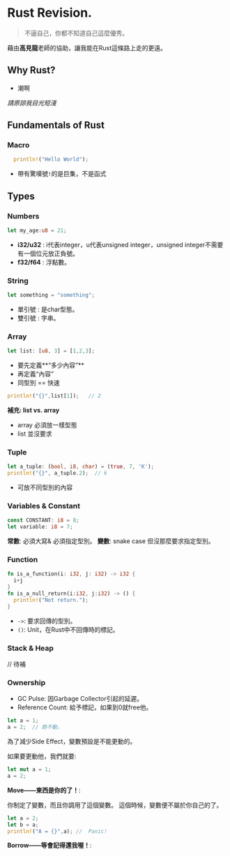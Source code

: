 # Rust Revision.  #

> 不逼自己，你都不知道自己這麼優秀。

藉由**高見龍**老師的協助，讓我能在Rust這條路上走的更遠。

##  Why Rust? ##

- 潮啊

*請原諒我目光短淺*

##  Fundamentals of Rust  ##

### Macro ###

```rust
  println!("Hello World");
```

- 帶有驚嘆號`!`的是巨集，不是函式

## Types ##

###  Numbers ###

```rust
let my_age:u8 = 21;
```

- **i32/u32** : i代表integer，u代表unsigned integer，unsigned integer不需要有一個位元放正負號。 
- **f32/f64** : 浮點數。

### String  ###

```rust
let something = "something";
```

- 單引號 : 是char型態。
- 雙引號 : 字串。

### Array ###

```rust
let list: [u8, 3] = [1,2,3];
```
- 要先定義**“多少內容”**
- 再定義“內容”
- 同型別 == 快速
```rust
println!("{}",list[1]);   // 2
```

**補充: list vs. array**
- array 必須放一樣型態
- list 並沒要求

### Tuple ###
```rust
let a_tuple: (bool, i8, char) = (true, 7, 'K');
println!("{}", a_tuple.2);  // k
```
- 可放不同型別的內容

### Variables & Constant ###
```rust
const CONSTANT: i8 = 8;
let variable: i8 = 7;
```
**常數**: 必須大寫& 必須指定型別。
**變數**: snake case 但沒那麼要求指定型別。


### Function  ###
```rust
fn is_a_function(i: i32, j: i32) -> i32 {
  i+j
}
fn is_a_null_return(i:i32, j:i32) -> () {
  println!("Not return.");
}
```
- `->`: 要求回傳的型別。
- `()`: Unit，在Rust中不回傳時的標記。

### Stack & Heap  ###
// 待補

### Ownership ###

- GC Pulse: 因Garbage Collector引起的延遲。
- Reference Count: 給予標記，如果到0就free他。

```rust
let a = 1;
a = 2;  // 跑不動。
```
為了減少Side Effect，變數預設是不能更動的。

如果要更動他，我們就要: 
```rust
let mut a = 1;
a = 2;
```

**Move——東西是你的了！**:

你制定了變數，而且你調用了這個變數。
這個時候，變數便不屬於你自己的了。

```rust
let a = 2;
let b = a;
println!("A = {}",a); //  Panic!
```

**Borrow——等會記得還我喔！**:
